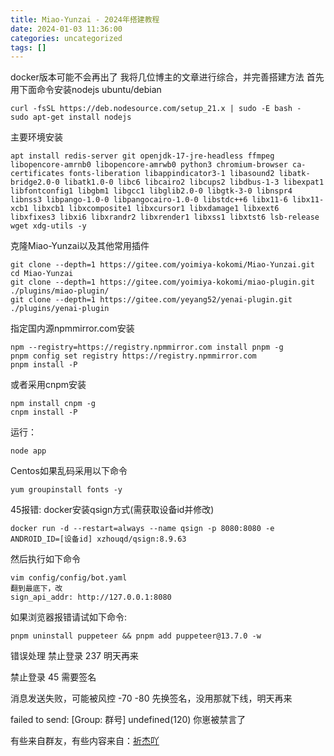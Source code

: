 ```yaml
---
title: Miao-Yunzai - 2024年搭建教程
date: 2024-01-03 11:36:00
categories: uncategorized
tags: []
---
```

docker版本可能不会再出了
我将几位博主的文章进行综合，并完善搭建方法
首先用下面命令安装nodejs
ubuntu/debian
```
curl -fsSL https://deb.nodesource.com/setup_21.x | sudo -E bash -
sudo apt-get install nodejs
```

主要环境安装
```
apt install redis-server git openjdk-17-jre-headless ffmpeg libopencore-amrnb0 libopencore-amrwb0 python3 chromium-browser ca-certificates fonts-liberation libappindicator3-1 libasound2 libatk-bridge2.0-0 libatk1.0-0 libc6 libcairo2 libcups2 libdbus-1-3 libexpat1 libfontconfig1 libgbm1 libgcc1 libglib2.0-0 libgtk-3-0 libnspr4 libnss3 libpango-1.0-0 libpangocairo-1.0-0 libstdc++6 libx11-6 libx11-xcb1 libxcb1 libxcomposite1 libxcursor1 libxdamage1 libxext6 libxfixes3 libxi6 libxrandr2 libxrender1 libxss1 libxtst6 lsb-release wget xdg-utils -y
```

克隆Miao-Yunzai以及其他常用插件
```
git clone --depth=1 https://gitee.com/yoimiya-kokomi/Miao-Yunzai.git
cd Miao-Yunzai 
git clone --depth=1 https://gitee.com/yoimiya-kokomi/miao-plugin.git ./plugins/miao-plugin/
git clone --depth=1 https://gitee.com/yeyang52/yenai-plugin.git ./plugins/yenai-plugin
```
指定国内源npmmirror.com安装
```
npm --registry=https://registry.npmmirror.com install pnpm -g
pnpm config set registry https://registry.npmmirror.com
pnpm install -P
```
或者采用cnpm安装
```
npm install cnpm -g
cnpm install -P
```
运行：
```
node app
```
Centos如果乱码采用以下命令
```
yum groupinstall fonts -y
```

45报错: docker安装qsign方式(需获取设备id并修改)
```
docker run -d --restart=always --name qsign -p 8080:8080 -e ANDROID_ID=[设备id] xzhouqd/qsign:8.9.63
```
然后执行如下命令
```
vim config/config/bot.yaml
翻到最底下，改
sign_api_addr: http://127.0.0.1:8080
```
如果浏览器报错请试如下命令:
```
pnpm uninstall puppeteer && pnpm add puppeteer@13.7.0 -w
```

错误处理
禁止登录 237
明天再来

禁止登录 45
需要签名

消息发送失败，可能被风控 -70 -80
先换签名，没用那就下线，明天再来

failed to send: [Group: 群号] undefined(120)
你崽被禁言了

有些来自群友，有些内容来自：[祈杰吖][1]


  [1]: http://qijieya.cn